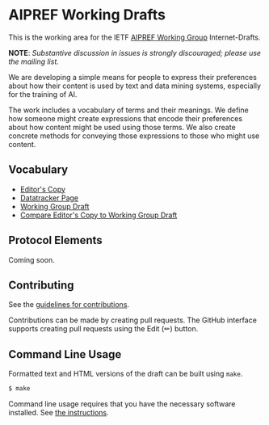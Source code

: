 <!-- regenerate: off -->

# AIPREF Working Drafts

This is the working area for the IETF [AIPREF Working Group](https://datatracker.ietf.org/group/aipref/documents/) Internet-Drafts.

**NOTE**: _Substantive discussion in issues is strongly discouraged; please use the mailing list._

We are developing a simple means for people to express their preferences about how their content is used by text and data mining systems, especially for the training of AI.

The work includes a vocabulary of terms and their meanings.  We define how someone might create expressions that encode their preferences about how content might be used using those terms.  We also create concrete methods for conveying those expressions to those who might use content.

## Vocabulary

* [Editor's Copy](https://ietf-wg-aipref.github.io/drafts/#go.draft-ietf-aipref-vocab.html)
* [Datatracker Page](https://datatracker.ietf.org/doc/draft-ietf-aipref-vocab)
* [Working Group Draft](https://datatracker.ietf.org/doc/html/draft-ietf-aipref-vocab)
* [Compare Editor's Copy to Working Group Draft](https://ietf-wg-aipref.github.io/drafts/#go.draft-ietf-aipref-vocab.diff)

## Protocol Elements

Coming soon.


## Contributing

See the
[guidelines for contributions](https://github.com/ietf-wg-aipref/drafts/blob/main/CONTRIBUTING.md).

Contributions can be made by creating pull requests.
The GitHub interface supports creating pull requests using the Edit (✏) button.


## Command Line Usage

Formatted text and HTML versions of the draft can be built using `make`.

```sh
$ make
```

Command line usage requires that you have the necessary software installed.  See
[the instructions](https://github.com/martinthomson/i-d-template/blob/main/doc/SETUP.md).

